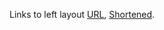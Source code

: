 Links to left layout [URL], [Shortened].

[URL]: http://www.keyboard-layout-editor.com/##@_switchMount=cherry&switchBrand=kailh&pcb:false&plate:true%3B&@_y:0.42&x:3.23&c=%23f5bcbc%3B&=F3%3B&@_y:0.10000000000000009&x:3.15%3B&=%23%0A3%3B&@_y:0.040000000000000036&x:3.72%3B&=E%3B&@_y:0.029999999999999805&x:4.04%3B&=D%3B&@_y:0.040000000000000036&x:4.35&sb=kailh%3B&=C%3B&@_y:0.07000000000000028&x:3.98&w:1.25%3B&=Alt%3B&@_r:1&y:-6.36&x:4.26&c=%23cccccc%3B&=F4%3B&@_y:0.1100000000000001&x:4.2%3B&=$%0A4%3B&@_y:0.029999999999999805&x:4.79%3B&=R%3B&@_y:0.040000000000000036&x:5.12%3B&=F%0A%0A%0A%0A%0A%0A%0A%0A%0A%0A%2F_%3B&@_y:0.040000000000000036&x:5.46%3B&=V%3B&@_r:2&y:-5.3&x:5.4%3B&=F5%3B&@_y:0.0900000000000003&x:5.25%3B&=%25%0A5%3B&@_y:0.029999999999999805&x:5.86%3B&=T%3B&@_y:0.040000000000000036&x:6.21%3B&=G%3B&@_y:0.040000000000000036&x:6.57%3B&=B%3B&@_r:3&y:-5.31&x:6.42%3B&=F6%3B&@_y:0.08999999999999964&x:6.3%3B&=%5E%0A6%3B&@_y:0.029999999999999805&x:6.94%3B&=Y%3B&@_y:0.029999999999999805&x:7.3%3B&=H%3B&@_y:0.020000000000000462&x:7.68%3B&=N%3B&@_y:0.09999999999999964&x:5.6&a:7&w:2.75%3B&=%3B&@_r:4&y:-6.39&x:7.45&a:4%3B&=F7%3B&@_y:0.06999999999999984&x:7.35%3B&=%2F&%0A7%3B&@_r:-3&y:-1.5500000000000003%3B&=Esc%3B&@_y:0.13000000000000012%3B&=~%0A%60%3B&@_y:0.020000000000000462&w:1.5%3B&=Tab%3B&@_y:0.04999999999999982&w:1.75%3B&=Caps%20Lock%3B&@_y:0.04999999999999982&w:2%3B&=Shift%3B&@_y:0.04999999999999982&w:1.5%3B&=Ctrl%3B&@_r:-2&y:-6.33&x:1.15%3B&=F1%3B&@_y:0.12000000000000033&x:1.05%3B&=!%0A1%3B&@_y:0.03000000000000025&x:1.58%3B&=Q%3B&@_y:0.040000000000000036&x:1.85%3B&=A%3B&@_y:0.04999999999999982&x:2.12%3B&=Z%3B&@_y:0.04999999999999982&x:1.67%3B&=Fn%3B&@_r:-1&y:-6.33&x:2.18%3B&=F2%3B&@_y:0.11000000000000054&x:2.1%3B&=%2F@%0A2%3B&@_y:0.03000000000000025&x:2.65%3B&=W%3B&@_y:0.040000000000000036&x:2.95%3B&=S%3B&@_y:0.040000000000000036&x:3.24%3B&=X%3B&@_y:0.05999999999999961&x:2.83%3B&=Win
[Shortened]: https://tinyurl.com/2p8awefu
